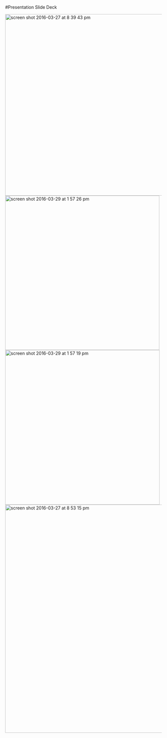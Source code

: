 #Presentation Slide Deck


<img width="583" alt="screen shot 2016-03-27 at 8 39 43 pm" src="https://cloud.githubusercontent.com/assets/17163721/14069185/13fbdfec-f45c-11e5-8fe3-44b1cd461b7b.png">


<img width="496" alt="screen shot 2016-03-29 at 1 57 26 pm" src="https://cloud.githubusercontent.com/assets/17163721/14119954/47c16080-f5b6-11e5-93b1-2b6b5fc33297.png">


<img width="497" alt="screen shot 2016-03-29 at 1 57 19 pm" src="https://cloud.githubusercontent.com/assets/17163721/14119956/4a6cad94-f5b6-11e5-8e41-39ae75c89ffc.png">


<img width="733" alt="screen shot 2016-03-27 at 8 53 15 pm" src="https://cloud.githubusercontent.com/assets/17163721/14069348/18d57954-f45e-11e5-8ff6-60c023fd682a.png">
